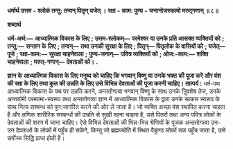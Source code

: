  **धर्मार्थ उत्तम** **-** **श्लोकं तन्तु: तन्वन् पितृृन् यजेत् ।** **रक्षा** **-** **काम: पुण्य** **-** **जनानोजस्कामो मरुद्गणान् ॥ ८॥** 

**शब्दार्थ** 

**धर्म-अर्थ:—** **आध्यात्मिक विकास के लिए** **; उत्तम-श्लोकम्—** **परमेश्वर या उनके प्रति आसक्त व्यक्तियों को** **; तन्तु:—** **सन्तान के** **लिए** **; तन्वन्—** **तथा उनकी सुरक्षा के लिए** **; पितृन्—** **पितृलोक के वासियों को** **; यजेत्—** **पूजे** **; रक्षा-काम:—** **सुरक्षा चाहनेवाला** **;** **पुण्य-जनान्—** **पवित्र व्यक्तियों को** **; ओज:-काम:—** **शक्ति चाहनेवाला** **; मरुत्-गणान्—** **देवताओं को।** **.** 

**ज्ञान के आध्यात्मिक विकास के लिए मनुष्य को चाहिए कि भगवान् विष्णु या उनके भक्त** **की पूजा करे और वंश की रक्षा के लिए तथा कुल की उन्नति के लिए उसे विभिन्न देवताओं की** **पूजा करनी चाहिए।** **तात्पर्य :** धर्म-पथ आध्यात्मिक विकास के पथ पर उन्नति करने, अन्ततोगत्वा भगवान् विष्णु के साथ उनके निॢवशेष तेज, उनके अन्तर्यामी परमात्मा-स्वरूप तथा अन्ततोगत्वा ज्ञान में आध्यात्मिक विकास के द्वारा उनके साकार स्वरूप के साथ नित्य सश्बन्ध को पुन:जागरित करने की ओर ले जाता है। जो व्यक्ति अच्छा वंश स्थापित करना चाहता है और क्षणिक शारीरिक सश्बन्धों की उन्नति से सुखी रहना चाहता है, उसे पितरों तथा अन्य पवित्र लोकों के देवताओं की शरण में जाना चाहिए। ऐसे विभिन्न देवताओं की भिन्न-भिन्न श्रेणियों के पूजक अन्ततोगत्वा उन-उन देवताओं के लोकों में पहुँच ही सकेंगे, किन्तु जो ब्रह्मज्योति में स्थित वैकुण्ठ लोकों तक पहुँच जाता है, उसे सर्वोच्च सिद्धि प्राप्त होती है। 